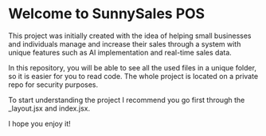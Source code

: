 # Welcome to SunnySales POS
This project was initially created with the idea of helping small businesses and individuals manage and increase their
sales through a system with unique features such as AI implementation and real-time sales data.

In this repository, you will be able to see all the used files in a unique folder, so it is easier for you to read code. The whole 
project is located on a private repo for security purposes.

To start understanding the project I recommend you go first through the _layout.jsx and index.jsx.

I hope you enjoy it!
